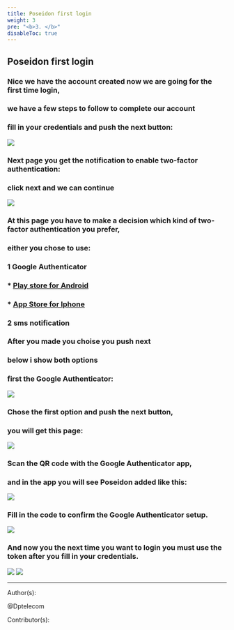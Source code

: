 ```yaml
---
title: Poseidon first login
weight: 3
pre: "<b>3. </b>"
disableToc: true
---
```

## Poseidon first login


### Nice we have the account created now we are going for the first time login,
### we have a few steps to follow to complete our account
### fill in your credentials and push the next button:

![](/PirlCloud/images/poseidon_login.jpg)


### Next page you get the notification to enable two-factor authentication:
### click next and we can continue 

![](/PirlCloud/images/twofactor.jpg)


### At this page you have to make a decision which kind of two-factor authentication you prefer,
### either you chose to use: 


### 1 Google Authenticator  
### * [Play store for Android](https://play.google.com/store/apps/details?id=com.google.android.apps.authenticator2)  
### * [App Store for Iphone](https://itunes.apple.com/us/app/google-authenticator/id388497605?mt=8)  

### 2 sms notification  

### After you made you choise you push next  
### below  i show both options
### first the Google Authenticator:


![](/PirlCloud/images/2fac_chose.jpg)


### Chose the first option and push the next button,
### you will get this page:


![](/PirlCloud/images/qrcode.jpg)


### Scan the QR code with the Google Authenticator app,
### and in the app you will see Poseidon added like this:


![](/PirlCloud/images/mobile.jpeg)

### Fill in the code to confirm the Google Authenticator setup.


![](/PirlCloud/images/confirm.jpg)


### And now you the next time you want to login you must use the token after you fill in your credentials.


![](/PirlCloud/images/logincred.jpg)
![](/PirlCloud/images/logintoken.jpg)











---
Author(s):


@Dptelecom


Contributor(s):

